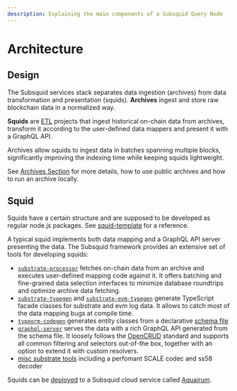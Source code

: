 ```yaml
---
description: Explaining the main components of a Subsquid Query Node
---
```


# Architecture

## Design

The Subsquid services stack separates data ingestion (archives) from data transformation and presentation (squids). 
**Archives** ingest and store raw blockchain data in a normalized way. 

**Squids** are [ETL](https://en.wikipedia.org/wiki/Extract,_transform,_load) projects that ingest historical on-chain data from archives, transform it according to the user-defined data mappers and present it with a GraphQL API.  

Archives allow squids to ingest data in batches spanning multiple blocks, significantly improving the indexing time while keeping squids lightweight.

See [Archives Section](/archives/) for more details, how to use public archives and how to run an archive locally. 


## Squid

Squids have a certain structure and are supposed to be developed as regular node.js packages. See [squid-template](https://github.com/subsquid/squid-template) for a reference.

A typical squid implements both data mapping and a GraphQL API server presenting the data. The Subsquid framework provides an extensive set of tools for developing squids:

- [`substrate-processor`](https://github.com/subsquid/squid/tree/master/substrate-processor) fetches on-chain data from an archive and executes
user-defined mapping code against it. It offers batching and fine-grained data selection interfaces to minimize database roundtrips and optimize archive data fetching. 
- [`substrate-typegen`](https://github.com/subsquid/squid/tree/master/substrate-typegen) and [`substrate-evm-typegen`](https://github.com/subsquid/squid/tree/master/evm-typegen) generate TypeScript facade classes for substrate and evm log data. It allows to catch most of the data mapping bugs at compile time.
- [`typeorm-codegen`](https://github.com/subsquid/squid/tree/master/typeorm-codegen) generates entity classes from a declarative [schema file](./../develop-a-squid/define-a-squid-schema.md)
- [`graphql-server`](https://github.com/subsquid/squid/tree/master/graphql-server) serves the data with a rich GraphQL API generated from the schema file. It loosely follows the [OpenCRUD](https://www.opencrud.org/) standard and supports all common filtering and selectors out-of-the box, together with an option to extend it with custom resolvers.
- [misc substrate tools](https://github.com/subsquid/squid#other-tools) including a perfomant SCALE codec and ss58 decoder


Squids can be [deployed](./../deploy-squid/) to a Subsquid cloud service called [Aquairum](https://app.subsquid.io). 

